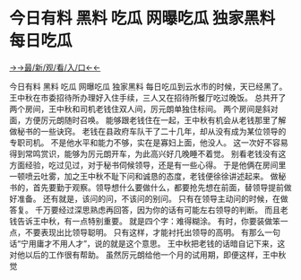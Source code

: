 # 今日有料 黑料 吃瓜 网曝吃瓜 独家黑料 每日吃瓜

<a href="https://senfoop.com">→→最/新/观/看/入/口←←</a>


今日有料 黑料 吃瓜 网曝吃瓜 独家黑料 每日吃瓜到云水市的时候，天已经黑了。
王中秋在市委招待所办理好入住手续，三人又在招待所餐厅吃过晚饭。
总共开了两个房间，王中秋和司机老钱住双人间，厉元朗单独住标间。
两个房间是斜对面，方便厉元朗随时召唤。
能够跟老钱住在一起，王中秋有机会从老钱那里了解做秘书的一些诀窍。
老钱在县政府车队干了二十几年，却从没有成为某位领导的专职司机。
不是他水平和能力不够，实在是寡妇上面，他没人。
这一次好不容易得到常鸣赏识，能够为厉元朗开车，为此高兴好几晚睡不着觉。
别看老钱没有这方面经验，吃过见过，对于秘书伺候领导，还是有一些心得。
于是他俩在房间里一顿喷云吐雾，加之王中秋不耻下问和诚恳的态度，老钱便徐徐讲述起来。
做秘书的，首先要勤于观察。领导想什么要做什么，都要抢先想在前面，替领导提前做好准备。
还有就是，该问的问，不该问的别问。
只有在领导主动问的时候，在做答复。
千万要经过深思熟虑再回答，因为你的话有可能左右领导的判断。
而且老钱告诉王中秋，有一点特别重要。
就是四个字：难得糊涂。
有时，你要装做笨一点，不要表现出比领导聪明。
只有这样，才能衬托出领导的高明。
有那么一句话“宁用庸才不用人才”，说的就是这个意思。
王中秋把老钱的话暗自记下来，这对他以后的工作很有帮助。
虽然厉元朗给他一个月的试用期，即便这样，王中秋觉
